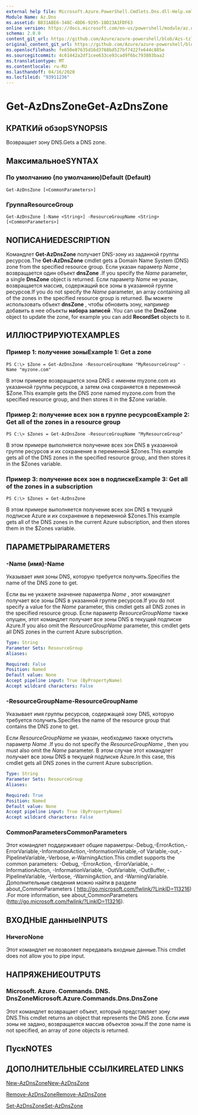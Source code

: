 ```yaml
---
external help file: Microsoft.Azure.PowerShell.Cmdlets.Dns.dll-Help.xml
Module Name: Az.Dns
ms.assetid: B831ABE6-348C-4DD6-9295-18D23A1FDF63
online version: https://docs.microsoft.com/en-us/powershell/module/az.dns/get-azdnszone
schema: 2.0.0
content_git_url: https://github.com/Azure/azure-powershell/blob/Azs-tzl/src/Dns/Dns/help/Get-AzDnsZone.md
original_content_git_url: https://github.com/Azure/azure-powershell/blob/Azs-tzl/src/Dns/Dns/help/Get-AzDnsZone.md
ms.openlocfilehash: fe650e87635d16d3768bd527bf7422fe644c885e
ms.sourcegitcommit: 4c61442a2df1cee633ce93cad9f6bc793803baa2
ms.translationtype: MT
ms.contentlocale: ru-RU
ms.lasthandoff: 04/16/2020
ms.locfileid: "93911236"
---
```

# <span data-ttu-id="0786a-101">Get-AzDnsZone</span><span class="sxs-lookup"><span data-stu-id="0786a-101">Get-AzDnsZone</span></span>

## <span data-ttu-id="0786a-102">КРАТКИй обзор</span><span class="sxs-lookup"><span data-stu-id="0786a-102">SYNOPSIS</span></span>
<span data-ttu-id="0786a-103">Возвращает зону DNS.</span><span class="sxs-lookup"><span data-stu-id="0786a-103">Gets a DNS zone.</span></span>

## <span data-ttu-id="0786a-104">Максимальное</span><span class="sxs-lookup"><span data-stu-id="0786a-104">SYNTAX</span></span>

### <span data-ttu-id="0786a-105">По умолчанию (по умолчанию)</span><span class="sxs-lookup"><span data-stu-id="0786a-105">Default (Default)</span></span>
```
Get-AzDnsZone [<CommonParameters>]
```

### <span data-ttu-id="0786a-106">Группа</span><span class="sxs-lookup"><span data-stu-id="0786a-106">ResourceGroup</span></span>
```
Get-AzDnsZone [-Name <String>] -ResourceGroupName <String> [<CommonParameters>]
```

## <span data-ttu-id="0786a-107">NОПИСАНИЕ</span><span class="sxs-lookup"><span data-stu-id="0786a-107">DESCRIPTION</span></span>
<span data-ttu-id="0786a-108">Командлет **Get-AzDnsZone** получает DNS-зону из заданной группы ресурсов.</span><span class="sxs-lookup"><span data-stu-id="0786a-108">The **Get-AzDnsZone** cmdlet gets a Domain Name System (DNS) zone from the specified resource group.</span></span>
<span data-ttu-id="0786a-109">Если указан параметр *Name* , возвращается один объект **dnsZone** .</span><span class="sxs-lookup"><span data-stu-id="0786a-109">If you specify the *Name* parameter, a single **DnsZone** object is returned.</span></span>
<span data-ttu-id="0786a-110">Если параметр *Name* не указан, возвращается массив, содержащий все зоны в указанной группе ресурсов.</span><span class="sxs-lookup"><span data-stu-id="0786a-110">If you do not specify the *Name* parameter, an array containing all of the zones in the specified resource group is returned.</span></span>
<span data-ttu-id="0786a-111">Вы можете использовать объект **dnsZone** , чтобы обновить зону, например добавить в нее объекты **набора записей** .</span><span class="sxs-lookup"><span data-stu-id="0786a-111">You can use the **DnsZone** object to update the zone, for example you can add **RecordSet** objects to it.</span></span>

## <span data-ttu-id="0786a-112">ИЛЛЮСТРИРУЮТ</span><span class="sxs-lookup"><span data-stu-id="0786a-112">EXAMPLES</span></span>

### <span data-ttu-id="0786a-113">Пример 1: получение зоны</span><span class="sxs-lookup"><span data-stu-id="0786a-113">Example 1: Get a zone</span></span>
```
PS C:\> $Zone = Get-AzDnsZone -ResourceGroupName "MyResourceGroup" -Name "myzone.com"
```

<span data-ttu-id="0786a-114">В этом примере возвращается зона DNS с именем myzone.com из указанной группы ресурсов, а затем она сохраняется в переменной $Zone.</span><span class="sxs-lookup"><span data-stu-id="0786a-114">This example gets the DNS zone named myzone.com from the specified resource group, and then stores it in the $Zone variable.</span></span>

### <span data-ttu-id="0786a-115">Пример 2: получение всех зон в группе ресурсов</span><span class="sxs-lookup"><span data-stu-id="0786a-115">Example 2: Get all of the zones in a resource group</span></span>
```
PS C:\> $Zones = Get-AzDnsZone -ResourceGroupName "MyResourceGroup"
```

<span data-ttu-id="0786a-116">В этом примере выполняется получение всех зон DNS в указанной группе ресурсов и их сохранение в переменной $Zones.</span><span class="sxs-lookup"><span data-stu-id="0786a-116">This example gets all of the DNS zones in the specified resource group, and then stores it in the $Zones variable.</span></span>

### <span data-ttu-id="0786a-117">Пример 3: получение всех зон в подписке</span><span class="sxs-lookup"><span data-stu-id="0786a-117">Example 3: Get all of the zones in a subscription</span></span>
```
PS C:\> $Zones = Get-AzDnsZone
```

<span data-ttu-id="0786a-118">В этом примере выполняется получение всех зон DNS в текущей подписке Azure и их сохранение в переменной $Zones.</span><span class="sxs-lookup"><span data-stu-id="0786a-118">This example gets all of the DNS zones in the current Azure subscription, and then stores them in the $Zones variable.</span></span>

## <span data-ttu-id="0786a-119">ПАРАМЕТРЫ</span><span class="sxs-lookup"><span data-stu-id="0786a-119">PARAMETERS</span></span>

### <span data-ttu-id="0786a-120">-Name (имя)</span><span class="sxs-lookup"><span data-stu-id="0786a-120">-Name</span></span>
<span data-ttu-id="0786a-121">Указывает имя зоны DNS, которую требуется получить.</span><span class="sxs-lookup"><span data-stu-id="0786a-121">Specifies the name of the DNS zone to get.</span></span>

<span data-ttu-id="0786a-122">Если вы не укажете значение параметра *Name* , этот командлет получает все зоны DNS в указанной группе ресурсов.</span><span class="sxs-lookup"><span data-stu-id="0786a-122">If you do not specify a value for the *Name* parameter, this cmdlet gets all DNS zones in the specified resource group.</span></span>
<span data-ttu-id="0786a-123">Если параметр *ResourceGroupName* также опущен, этот командлет получает все зоны DNS в текущей подписке Azure.</span><span class="sxs-lookup"><span data-stu-id="0786a-123">If you also omit the *ResourceGroupName* parameter, this cmdlet gets all DNS zones in the current Azure subscription.</span></span>

```yaml
Type: String
Parameter Sets: ResourceGroup
Aliases: 

Required: False
Position: Named
Default value: None
Accept pipeline input: True (ByPropertyName)
Accept wildcard characters: False
```

### <span data-ttu-id="0786a-124">-ResourceGroupName</span><span class="sxs-lookup"><span data-stu-id="0786a-124">-ResourceGroupName</span></span>
<span data-ttu-id="0786a-125">Указывает имя группы ресурсов, содержащей зону DNS, которую требуется получить.</span><span class="sxs-lookup"><span data-stu-id="0786a-125">Specifies the name of the resource group that contains the DNS zone to get.</span></span>

<span data-ttu-id="0786a-126">Если *ResourceGroupName* не указан, необходимо также опустить параметр *Name* .</span><span class="sxs-lookup"><span data-stu-id="0786a-126">If you do not specify the *ResourceGroupName* , then you must also omit the *Name* parameter.</span></span>
<span data-ttu-id="0786a-127">В этом случае этот командлет получает все зоны DNS в текущей подписке Azure.</span><span class="sxs-lookup"><span data-stu-id="0786a-127">In this case, this cmdlet gets all DNS zones in the current Azure subscription.</span></span>

```yaml
Type: String
Parameter Sets: ResourceGroup
Aliases: 

Required: True
Position: Named
Default value: None
Accept pipeline input: True (ByPropertyName)
Accept wildcard characters: False
```

### <span data-ttu-id="0786a-128">CommonParameters</span><span class="sxs-lookup"><span data-stu-id="0786a-128">CommonParameters</span></span>
<span data-ttu-id="0786a-129">Этот командлет поддерживает общие параметры:-Debug,-ErrorAction,-ErrorVariable,-InformationAction,-InformationVariable,-of Variable,-out,-PipelineVariable,-Verbose, и-WarningAction.</span><span class="sxs-lookup"><span data-stu-id="0786a-129">This cmdlet supports the common parameters: -Debug, -ErrorAction, -ErrorVariable, -InformationAction, -InformationVariable, -OutVariable, -OutBuffer, -PipelineVariable, -Verbose, -WarningAction, and -WarningVariable.</span></span> <span data-ttu-id="0786a-130">Дополнительные сведения можно найти в разделе about_CommonParameters ( http://go.microsoft.com/fwlink/?LinkID=113216) .</span><span class="sxs-lookup"><span data-stu-id="0786a-130">For more information, see about_CommonParameters (http://go.microsoft.com/fwlink/?LinkID=113216).</span></span>

## <span data-ttu-id="0786a-131">ВХОДНЫЕ данные</span><span class="sxs-lookup"><span data-stu-id="0786a-131">INPUTS</span></span>

### <span data-ttu-id="0786a-132">Ничего</span><span class="sxs-lookup"><span data-stu-id="0786a-132">None</span></span>
<span data-ttu-id="0786a-133">Этот командлет не позволяет передавать входные данные.</span><span class="sxs-lookup"><span data-stu-id="0786a-133">This cmdlet does not allow you to pipe input.</span></span>

## <span data-ttu-id="0786a-134">НАПРЯЖЕНИЕ</span><span class="sxs-lookup"><span data-stu-id="0786a-134">OUTPUTS</span></span>

### <span data-ttu-id="0786a-135">Microsoft. Azure. Commands. DNS. DnsZone</span><span class="sxs-lookup"><span data-stu-id="0786a-135">Microsoft.Azure.Commands.Dns.DnsZone</span></span>
<span data-ttu-id="0786a-136">Этот командлет возвращает объект, который представляет зону DNS.</span><span class="sxs-lookup"><span data-stu-id="0786a-136">This cmdlet returns an object that represents the DNS zone.</span></span>
<span data-ttu-id="0786a-137">Если имя зоны не задано, возвращается массив объектов зоны.</span><span class="sxs-lookup"><span data-stu-id="0786a-137">If the zone name is not specified, an array of zone objects is returned.</span></span>

## <span data-ttu-id="0786a-138">Пуск</span><span class="sxs-lookup"><span data-stu-id="0786a-138">NOTES</span></span>

## <span data-ttu-id="0786a-139">ДОПОЛНИТЕЛЬНЫЕ ССЫЛКИ</span><span class="sxs-lookup"><span data-stu-id="0786a-139">RELATED LINKS</span></span>

[<span data-ttu-id="0786a-140">New-AzDnsZone</span><span class="sxs-lookup"><span data-stu-id="0786a-140">New-AzDnsZone</span></span>](./New-AzDnsZone.md)

[<span data-ttu-id="0786a-141">Remove-AzDnsZone</span><span class="sxs-lookup"><span data-stu-id="0786a-141">Remove-AzDnsZone</span></span>](./Remove-AzDnsZone.md)

[<span data-ttu-id="0786a-142">Set-AzDnsZone</span><span class="sxs-lookup"><span data-stu-id="0786a-142">Set-AzDnsZone</span></span>](./Set-AzDnsZone.md)

